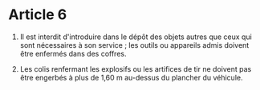 # Article 6

1. Il est interdit d'introduire dans le dépôt des objets autres que ceux qui sont nécessaires à son service ; les outils ou appareils admis doivent être enfermés dans des coffres.

2. Les colis renfermant les explosifs ou les artifices de tir ne doivent pas être engerbés à plus de 1,60 m au-dessus du plancher du véhicule.

